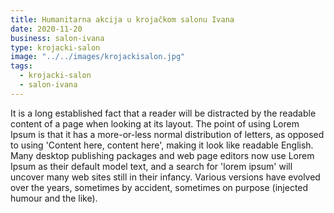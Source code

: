 ```yaml
---
title: Humanitarna akcija u krojačkom salonu Ivana
date: 2020-11-20
business: salon-ivana
type: krojacki-salon
image: "../../images/krojackisalon.jpg"
tags:
  - krojacki-salon
  - salon-ivana
---
```


It is a long established fact that a reader will be distracted by the readable content of a page when looking at its layout. The point of using Lorem Ipsum is that it has a more-or-less normal distribution of letters, as opposed to using 'Content here, content here', making it look like readable English. Many desktop publishing packages and web page editors now use Lorem Ipsum as their default model text, and a search for 'lorem ipsum' will uncover many web sites still in their infancy. Various versions have evolved over the years, sometimes by accident, sometimes on purpose (injected humour and the like).
